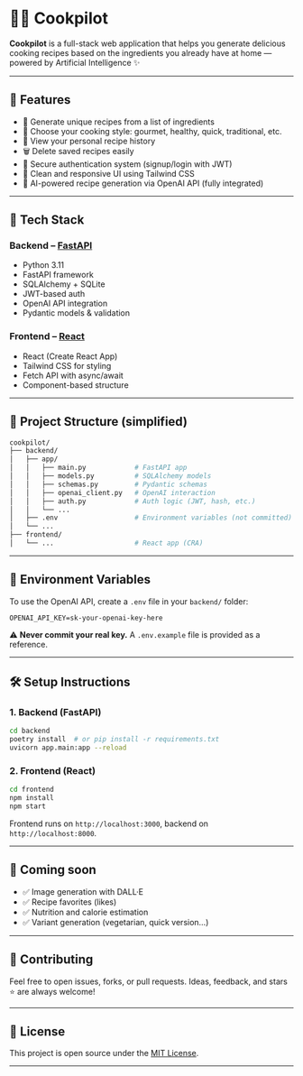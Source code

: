 # 👨‍🍳 Cookpilot

**Cookpilot** is a full-stack web application that helps you generate delicious cooking recipes based on the ingredients you already have at home — powered by Artificial Intelligence ✨

---

## 🚀 Features

* 🧠 Generate unique recipes from a list of ingredients
* 🎨 Choose your cooking style: gourmet, healthy, quick, traditional, etc.
* 📜 View your personal recipe history
* 🗑️ Delete saved recipes easily
* 🔐 Secure authentication system (signup/login with JWT)
* 🌈 Clean and responsive UI using Tailwind CSS
* 🤖 AI-powered recipe generation via OpenAI API (fully integrated)

---

## 🧱 Tech Stack

### Backend – [FastAPI](https://fastapi.tiangolo.com/)

* Python 3.11
* FastAPI framework
* SQLAlchemy + SQLite
* JWT-based auth
* OpenAI API integration
* Pydantic models & validation

### Frontend – [React](https://reactjs.org/)

* React (Create React App)
* Tailwind CSS for styling
* Fetch API with async/await
* Component-based structure

---

## 📂 Project Structure (simplified)

```bash
cookpilot/
├── backend/
│   ├── app/
│   │   ├── main.py            # FastAPI app
│   │   ├── models.py          # SQLAlchemy models
│   │   ├── schemas.py         # Pydantic schemas
│   │   ├── openai_client.py   # OpenAI interaction
│   │   ├── auth.py            # Auth logic (JWT, hash, etc.)
│   │   └── ...
│   ├── .env                   # Environment variables (not committed)
│   └── ...
├── frontend/
│   └── ...                    # React app (CRA)
```

---

## 🔐 Environment Variables

To use the OpenAI API, create a `.env` file in your `backend/` folder:

```env
OPENAI_API_KEY=sk-your-openai-key-here
```

⚠️ **Never commit your real key.**
A `.env.example` file is provided as a reference.

---

## 🛠️ Setup Instructions

### 1. Backend (FastAPI)

```bash
cd backend
poetry install  # or pip install -r requirements.txt
uvicorn app.main:app --reload
```

### 2. Frontend (React)

```bash
cd frontend
npm install
npm start
```

Frontend runs on `http://localhost:3000`, backend on `http://localhost:8000`.

---

## 🧪 Coming soon

* ✅ Image generation with DALL·E
* ✅ Recipe favorites (likes)
* ✅ Nutrition and calorie estimation
* ✅ Variant generation (vegetarian, quick version…)

---

## 🤝 Contributing

Feel free to open issues, forks, or pull requests.
Ideas, feedback, and stars ⭐ are always welcome!

---

## 📄 License

This project is open source under the [MIT License](LICENSE).

---
